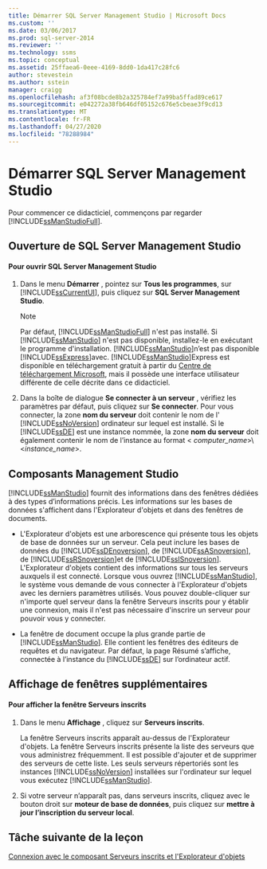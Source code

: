```yaml
---
title: Démarrer SQL Server Management Studio | Microsoft Docs
ms.custom: ''
ms.date: 03/06/2017
ms.prod: sql-server-2014
ms.reviewer: ''
ms.technology: ssms
ms.topic: conceptual
ms.assetid: 25ffaea6-0eee-4169-8dd0-1da417c28fc6
author: stevestein
ms.author: sstein
manager: craigg
ms.openlocfilehash: af3f08bcde8b2a325784ef7a99ba5ffad89ce617
ms.sourcegitcommit: e042272a38fb646df05152c676e5cbeae3f9cd13
ms.translationtype: MT
ms.contentlocale: fr-FR
ms.lasthandoff: 04/27/2020
ms.locfileid: "78288984"
---
```

# <a name="start-sql-server-management-studio"></a>Démarrer SQL Server Management Studio
  Pour commencer ce didacticiel, commençons par regarder [!INCLUDE[ssManStudioFull](../../includes/ssmanstudiofull-md.md)].  
  
## <a name="opening-sql-server-management-studio"></a>Ouverture de SQL Server Management Studio  
  
#### <a name="to-open-sql-server-management-studio"></a>Pour ouvrir SQL Server Management Studio  
  
1.  Dans le menu **Démarrer** , pointez sur **Tous les programmes**, sur [!INCLUDE[ssCurrentUI](../../includes/sscurrentui-md.md)], puis cliquez sur **SQL Server Management Studio**.  
  
    > [!NOTE]  
    >  Par défaut, [!INCLUDE[ssManStudioFull](../../includes/ssmanstudiofull-md.md)] n'est pas installé. Si [!INCLUDE[ssManStudio](../../includes/ssmanstudio-md.md)] n'est pas disponible, installez-le en exécutant le programme d'installation. [!INCLUDE[ssManStudio](../../includes/ssmanstudio-md.md)]n’est pas disponible [!INCLUDE[ssExpress](../../includes/ssexpress-md.md)]avec. [!INCLUDE[ssManStudio](../../includes/ssmanstudio-md.md)]Express est disponible en téléchargement gratuit à partir du [Centre de téléchargement Microsoft](https://www.microsoft.com/download/details.aspx?id=14630), mais il possède une interface utilisateur différente de celle décrite dans ce didacticiel.  
  
2.  Dans la boîte de dialogue **Se connecter à un serveur** , vérifiez les paramètres par défaut, puis cliquez sur **Se connecter**. Pour vous connecter, la zone **nom du serveur** doit contenir le nom de l' [!INCLUDE[ssNoVersion](../../includes/ssnoversion-md.md)] ordinateur sur lequel est installé. Si le [!INCLUDE[ssDE](../../includes/ssde-md.md)] est une instance nommée, la zone **nom du serveur** doit également contenir le nom de l’instance au format \< *computer_name*>\\<*instance_name*>.  
  
## <a name="management-studio-components"></a>Composants Management Studio  
 [!INCLUDE[ssManStudio](../../includes/ssmanstudio-md.md)] fournit des informations dans des fenêtres dédiées à des types d’informations précis. Les informations sur les bases de données s'affichent dans l'Explorateur d'objets et dans des fenêtres de documents.  
  
-   L'Explorateur d'objets est une arborescence qui présente tous les objets de base de données sur un serveur. Cela peut inclure les bases de données du [!INCLUDE[ssDEnoversion](../../includes/ssdenoversion-md.md)], de [!INCLUDE[ssASnoversion](../../includes/ssasnoversion-md.md)], de [!INCLUDE[ssRSnoversion](../../includes/ssrsnoversion-md.md)]et de [!INCLUDE[ssISnoversion](../../includes/ssisnoversion-md.md)]. L'Explorateur d'objets contient des informations sur tous les serveurs auxquels il est connecté. Lorsque vous ouvrez [!INCLUDE[ssManStudio](../../includes/ssmanstudio-md.md)], le système vous demande de vous connecter à l'Explorateur d'objets avec les derniers paramètres utilisés. Vous pouvez double-cliquer sur n'importe quel serveur dans la fenêtre Serveurs inscrits pour y établir une connexion, mais il n'est pas nécessaire d'inscrire un serveur pour pouvoir vous y connecter.  
  
-   La fenêtre de document occupe la plus grande partie de [!INCLUDE[ssManStudio](../../includes/ssmanstudio-md.md)]. Elle contient les fenêtres des éditeurs de requêtes et du navigateur. Par défaut, la page Résumé s’affiche, connectée à l’instance du [!INCLUDE[ssDE](../../includes/ssde-md.md)] sur l’ordinateur actif.  
  
## <a name="showing-additional-windows"></a>Affichage de fenêtres supplémentaires  
  
#### <a name="to-show-the-registered-servers-window"></a>Pour afficher la fenêtre Serveurs inscrits  
  
1.  Dans le menu **Affichage** , cliquez sur **Serveurs inscrits**.  
  
     La fenêtre Serveurs inscrits apparaît au-dessus de l'Explorateur d'objets. La fenêtre Serveurs inscrits présente la liste des serveurs que vous administrez fréquemment. Il est possible d'ajouter et de supprimer des serveurs de cette liste. Les seuls serveurs répertoriés sont les instances [!INCLUDE[ssNoVersion](../../includes/ssnoversion-md.md)] installées sur l'ordinateur sur lequel vous exécutez [!INCLUDE[ssManStudio](../../includes/ssmanstudio-md.md)].  
  
2.  Si votre serveur n’apparaît pas, dans serveurs inscrits, cliquez avec le bouton droit sur **moteur de base de données**, puis cliquez sur **mettre à jour l’inscription du serveur local**.  
  
## <a name="next-task-in-lesson"></a>Tâche suivante de la leçon  
 [Connexion avec le composant Serveurs inscrits et l'Explorateur d'objets](../object/object-explorer.md)  
  
  
